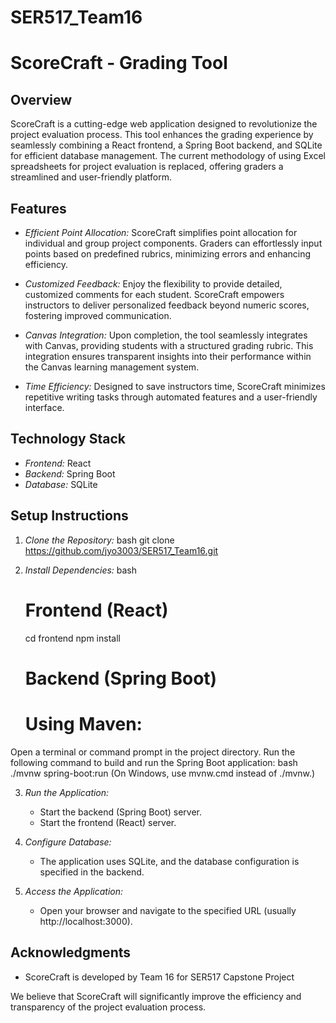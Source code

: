 # SER517_Team16
# ScoreCraft - Grading Tool

## Overview

ScoreCraft is a cutting-edge web application designed to revolutionize the project evaluation process. This tool enhances the grading experience by seamlessly combining a React frontend, a Spring Boot backend, and SQLite for efficient database management. The current methodology of using Excel spreadsheets for project evaluation is replaced, offering graders a streamlined and user-friendly platform.

## Features

- *Efficient Point Allocation:* ScoreCraft simplifies point allocation for individual and group project components. Graders can effortlessly input points based on predefined rubrics, minimizing errors and enhancing efficiency.

- *Customized Feedback:* Enjoy the flexibility to provide detailed, customized comments for each student. ScoreCraft empowers instructors to deliver personalized feedback beyond numeric scores, fostering improved communication.

- *Canvas Integration:* Upon completion, the tool seamlessly integrates with Canvas, providing students with a structured grading rubric. This integration ensures transparent insights into their performance within the Canvas learning management system.

- *Time Efficiency:* Designed to save instructors time, ScoreCraft minimizes repetitive writing tasks through automated features and a user-friendly interface.

## Technology Stack

- *Frontend:* React
- *Backend:* Spring Boot
- *Database:* SQLite

## Setup Instructions

1. *Clone the Repository:*
   bash
   git clone https://github.com/jyo3003/SER517_Team16.git


2. *Install Dependencies:*
   bash
   # Frontend (React)
   cd frontend
   npm install

   # Backend (Spring Boot)
   # Using Maven:

Open a terminal or command prompt in the project directory.
Run the following command to build and run the Spring Boot application:
bash
./mvnw spring-boot:run
(On Windows, use mvnw.cmd instead of ./mvnw.)


3. *Run the Application:*
    - Start the backend (Spring Boot) server.
    - Start the frontend (React) server.

4. *Configure Database:*
    - The application uses SQLite, and the database configuration is specified in the backend.

5. *Access the Application:*
    - Open your browser and navigate to the specified URL (usually http://localhost:3000).

## Acknowledgments

- ScoreCraft is developed by Team 16 for SER517 Capstone Project

We believe that ScoreCraft will significantly improve the efficiency and transparency of the project evaluation process. 

